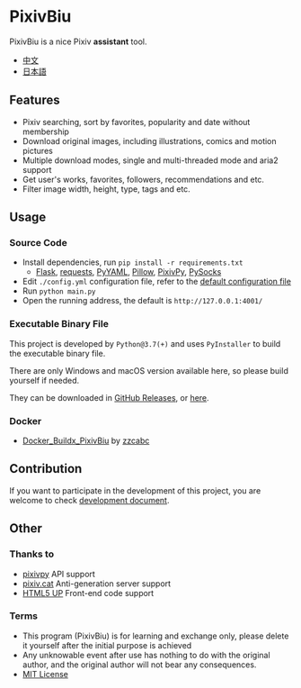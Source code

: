 # PixivBiu

PixivBiu is a nice Pixiv **assistant** tool.

- [中文](./README.md)
- [日本語](./README_JA.md)

## Features

* Pixiv searching, sort by favorites, popularity and date without membership
* Download original images, including illustrations, comics and motion pictures
* Multiple download modes, single and multi-threaded mode and aria2 support
* Get user's works, favorites, followers, recommendations and etc.
* Filter image width, height, type, tags and etc.

## Usage

### Source Code

* Install dependencies, run `pip install -r requirements.txt`
  + [Flask](https://github.com/pallets/flask), [requests](https://github.com/psf/requests), [PyYAML](https://github.com/yaml/pyyaml), [Pillow](https://github.com/python-pillow/Pillow), [PixivPy](https://github.com/upbit/pixivpy), [PySocks](https://github.com/Anorov/PySocks)
* Edit `./config.yml` configuration file, refer to the [default configuration file](./app/config/biu_default.yml)
* Run `python main.py`
* Open the running address, the default is `http://127.0.0.1:4001/`

### Executable Binary File

This project is developed by `Python@3.7(+)` and uses `PyInstaller` to build the executable binary file.

There are only Windows and macOS version available here, so please build yourself if needed.

They can be downloaded in [GitHub Releases](https://github.com/txperl/PixivBiu/releases), or [here](https://biu.tls.moe/#/lib/dl).

### Docker

- [Docker_Buildx_PixivBiu](https://github.com/zzcabc/Docker_Buildx_PixivBiu) by [zzcabc](https://github.com/zzcabc)

## Contribution

If you want to participate in the development of this project, you are welcome to check [development document](https://biu.tls.moe/#/develop/quickin).

## Other

### Thanks to

* [pixivpy](https://github.com/upbit/pixivpy) API support
* [pixiv.cat](https://pixiv.cat/) Anti-generation server support
* [HTML5 UP](https://html5up.net/) Front-end code support

### Terms

* This program (PixivBiu) is for learning and exchange only, please delete it yourself after the initial purpose is achieved
* Any unknowable event after use has nothing to do with the original author, and the original author will not bear any consequences.
* [MIT License](https://choosealicense.com/licenses/mit/)
